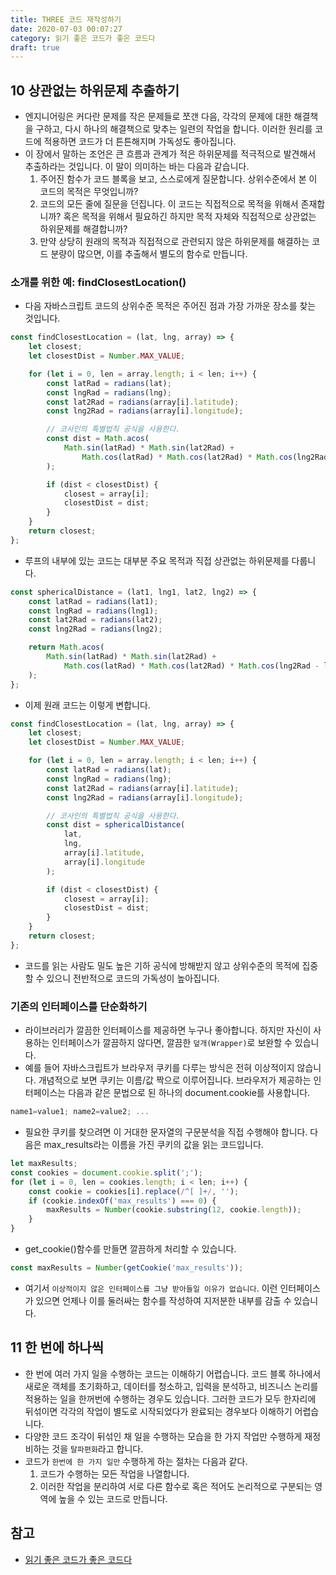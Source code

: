 ```yaml
---
title: THREE 코드 재작성하기
date: 2020-07-03 00:07:27
category: 읽기 좋은 코드가 좋은 코드다
draft: true
---
```


## 10 상관없는 하위문제 추출하기

- 엔지니어링은 커다란 문제를 작은 문제들로 쪼갠 다음, 각각의 문제에 대한 해결책을 구하고, 다시 하나의 해결책으로 맞추는 일련의 작업을 합니다. 이러한 원리를 코드에 적용하면 코드가 더 튼튼해지며 가독성도 좋아집니다.
- 이 장에서 말하는 조언은 큰 흐름과 관계가 적은 하위문제를 적극적으로 발견해서 추출하라는 것입니다. 이 말이 의미하는 바는 다음과 같습니다.
  1. 주어진 함수가 코드 블록을 보고, 스스로에게 질문합니다. 상위수준에서 본 이 코드의 목적은 무엇입니까?
  2. 코드의 모든 줄에 질문을 던집니다. 이 코드는 직접적으로 목적을 위해서 존재합니까? 혹은 목적을 위해서 필요하긴 하지만 목적 자체와 직접적으로 상관없는 하위문제를 해결합니까?
  3. 만약 상당히 원래의 목적과 직접적으로 관련되지 않은 하위문제를 해결하는 코드 분량이 많으면, 이를 추출해서 별도의 함수로 만듭니다.

### 소개를 위한 예: findClosestLocation()

- 다음 자바스크립트 코드의 상위수준 목적은 주어진 점과 가장 가까운 장소를 찾는 것입니다.

```javascript
const findClosestLocation = (lat, lng, array) => {
	let closest;
	let closestDist = Number.MAX_VALUE;

	for (let i = 0, len = array.length; i < len; i++) {
		const latRad = radians(lat);
		const lngRad = radians(lng);
		const lat2Rad = radians(array[i].latitude);
		const lng2Rad = radians(array[i].longitude);

		// 코사인의 특별법칙 공식을 사용한다.
		const dist = Math.acos(
			Math.sin(latRad) * Math.sin(lat2Rad) +
				Math.cos(latRad) * Math.cos(lat2Rad) * Math.cos(lng2Rad - lngRad)
		);

		if (dist < closestDist) {
			closest = array[i];
			closestDist = dist;
		}
	}
	return closest;
};
```

- 루프의 내부에 있는 코드는 대부분 주요 목적과 직접 상관없는 하위문제를 다룹니다.

```javascript
const sphericalDistance = (lat1, lng1, lat2, lng2) => {
	const latRad = radians(lat1);
	const lngRad = radians(lng1);
	const lat2Rad = radians(lat2);
	const lng2Rad = radians(lng2);

	return Math.acos(
		Math.sin(latRad) * Math.sin(lat2Rad) +
			Math.cos(latRad) * Math.cos(lat2Rad) * Math.cos(lng2Rad - lngRad)
	);
};
```

- 이제 원래 코드는 이렇게 변합니다.

```javascript
const findClosestLocation = (lat, lng, array) => {
	let closest;
	let closestDist = Number.MAX_VALUE;

	for (let i = 0, len = array.length; i < len; i++) {
		const latRad = radians(lat);
		const lngRad = radians(lng);
		const lat2Rad = radians(array[i].latitude);
		const lng2Rad = radians(array[i].longitude);

		// 코사인의 특별법칙 공식을 사용한다.
		const dist = sphericalDistance(
			lat,
			lng,
			array[i].latitude,
			array[i].longitude
		);

		if (dist < closestDist) {
			closest = array[i];
			closestDist = dist;
		}
	}
	return closest;
};
```

- 코드를 읽는 사람도 밀도 높은 기하 공식에 방해받지 않고 상위수준의 목적에 집중할 수 있으니 전반적으로 코드의 가독성이 높아집니다.

### 기존의 인터페이스를 단순화하기

- 라이브러리가 깔끔한 인터페이스를 제공하면 누구나 좋아합니다. 하지만 자신이 사용하는 인터페이스가 깔끔하지 않다면, 깔끔한 `덮개(Wrapper)`로 보완할 수 있습니다.
- 예를 들어 자바스크립트가 브라우저 쿠키를 다루는 방식은 전혀 이상적이지 않습니다. 개념적으로 보면 쿠키는 이름/값 짝으로 이루어집니다. 브라우저가 제공하는 인터페이스는 다음과 같은 문법으로 된 하나의 document.cookie를 사용합니다.

```javascript
name1=value1; name2=value2; ...
```

- 필요한 쿠키를 찾으려면 이 거대한 문자열의 구문분석을 직접 수행해야 합니다. 다음은 max_results라는 이름을 가진 쿠키의 값을 읽는 코드입니다.

```javascript
let maxResults;
const cookies = document.cookie.split(';');
for (let i = 0, len = cookies.length; i < len; i++) {
	const cookie = cookies[i].replace(/^[ ]+/, '');
	if (cookie.indexOf('max_results') === 0) {
		maxResults = Number(cookie.substring(12, cookie.length));
	}
}
```

- get_cookie()함수를 만들면 깔끔하게 처리할 수 있습니다.

```javascript
const maxResults = Number(getCookie('max_results'));
```

- 여기서 `이상적이지 않은 인터페이스를 그냥 받아들일 이유가 없습니다`. 이런 인터페이스가 있으면 언제나 이를 둘러싸는 함수를 작성하여 지저분한 내부를 감출 수 있습니다.

## 11 한 번에 하나씩

- 한 번에 여러 가지 일을 수행하는 코드는 이해하기 어렵습니다. 코드 블록 하나에서 새로운 객체를 초기화하고, 데이터를 청소하고, 입력을 분석하고, 비즈니스 논리를 적용하는 일을 한꺼번에 수행하는 경우도 있습니다. 그러한 코드가 모두 한자리에 뒤섞이면 각각의 작업이 별도로 시작되었다가 완료되는 경우보다 이해하기 어렵습니다.
- 다양한 코드 조각이 뒤섞인 채 일을 수행하는 모습을 한 가지 작업만 수행하게 재정비하는 것을 `탈파편화`라고 합니다.
- 코드가 `한번에 한 가지 일만` 수행하게 하는 절차는 다음과 같다.
  1. 코드가 수행하는 모든 작업을 나열합니다.
  2. 이러한 작업을 분리하여 서로 다른 함수로 혹은 적어도 논리적으로 구분되는 영역에 높을 수 있는 코드로 만듭니다.

## 참고

- [읽기 좋은 코드가 좋은 코드다](https://peter-cho.gitbook.io/book/11/undefined-4#one)
